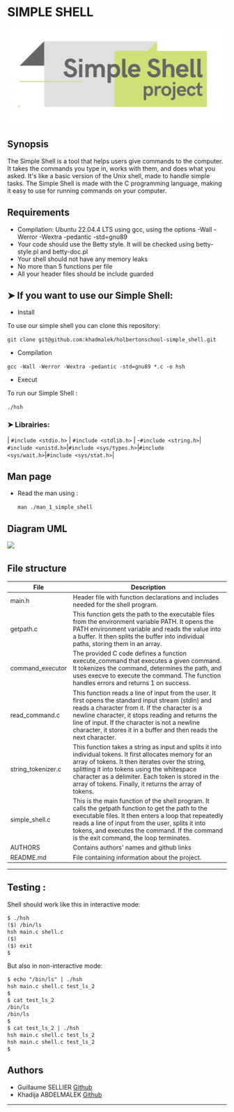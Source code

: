 # SIMPLE SHELL
<img src="imgSimplShell.png">

## Synopsis

The Simple Shell is a tool that helps users give commands to the computer. It takes the commands you type in, works with them, and does what you asked. It's like a basic version of the Unix shell, made to handle simple tasks. The Simple Shell is made with the C programming language, making it easy to use for running commands on your computer.

## Requirements

* Compilation: Ubuntu 22.04.4 LTS using gcc, using the options -Wall -Werror -Wextra -pedantic -std=gnu89
* Your code should use the Betty style. It will be checked using betty-style.pl and betty-doc.pl
* Your shell should not have any memory leaks
* No more than 5 functions per file
* All your header files should be include guarded


## ➤ If you want to use our Simple Shell:

* Install

To use our simple shell you can clone this repository:<br>

```git clone git@github.com:khadmalek/holbertonschool-simple_shell.git```

* Compilation

```gcc -Wall -Werror -Wextra -pedantic -std=gnu89 *.c -o hsh```
* Execut

To run our Simple Shell :<br>

  ```./hsh```


### ➤ Librairies:

| `#include <stdio.h>` |
`#include <stdlib.h>` |
-`#include <string.h>`|
`#include <unistd.h>`|`#include <sys/types.h>`|`#include <sys/wait.h>`|`#include <sys/stat.h>`|


## Man page 

* Read the man using :<br>

  ```man ./man_1_simple_shell```


## Diagram UML

<img src="diagramme.png">

## File structure

| File | Description 
| -------- | -------- |
| main.h   |Header file with function declarations and includes needed for the shell program.    |
| getpath.c | This function gets the path to the executable files from the environment variable PATH. It opens the PATH environment variable and reads the value into a buffer. It then splits the buffer into individual paths, storing them in an array. |
| command_executor  | The provided C code defines a function execute_command that executes a given command. It tokenizes the command, determines the path, and uses execve to execute the command. The function handles errors and returns 1 on success. | 
| read_command.c | This function reads a line of input from the user. It first opens the standard input stream (stdin) and reads a character from it. If the character is a newline character, it stops reading and returns the line of input. If the character is not a newline character, it stores it in a buffer and then reads the next character. | 
| string_tokenizer.c | This function takes a string as input and splits it into individual tokens. It first allocates memory for an array of tokens. It then iterates over the string, splitting it into tokens using the whitespace character as a delimiter. Each token is stored in the array of tokens. Finally, it returns the array of tokens.|
| simple_shell.c    | This is the main function of the shell program. It calls the getpath function to get the path to the executable files. It then enters a loop that repeatedly reads a line of input from the user, splits it into tokens, and executes the command. If the command is the exit command, the loop terminates.|
| AUTHORS | Contains authors' names and github links |
| README.md | File containing information about the project.|



----------

## Testing :

Shell should work like this in interactive mode:
```
$ ./hsh
($) /bin/ls
hsh main.c shell.c
($)
($) exit
$
```
But also in non-interactive mode:
```
$ echo "/bin/ls" | ./hsh
hsh main.c shell.c test_ls_2
$
$ cat test_ls_2
/bin/ls
/bin/ls
$
$ cat test_ls_2 | ./hsh
hsh main.c shell.c test_ls_2
hsh main.c shell.c test_ls_2
$
```

## Authors
- Guillaume SELLIER [Github](https://github.com/Guillom8769)
- Khadija ABDELMALEK [Github](https://github.com/khadmalek)
----------